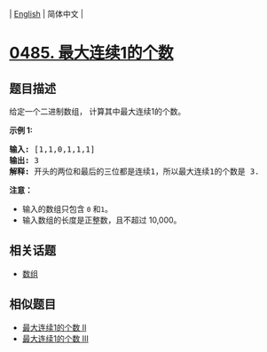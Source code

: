 
| [English](README_EN.md) | 简体中文 |
# [0485. 最大连续1的个数](https://leetcode-cn.com/problems/max-consecutive-ones/)
## 题目描述
<p>给定一个二进制数组， 计算其中最大连续1的个数。</p>

<p><strong>示例 1:</strong></p>

<pre>
<strong>输入:</strong> [1,1,0,1,1,1]
<strong>输出:</strong> 3
<strong>解释:</strong> 开头的两位和最后的三位都是连续1，所以最大连续1的个数是 3.
</pre>

<p><strong>注意：</strong></p>

<ul>
	<li>输入的数组只包含&nbsp;<code>0</code> 和<code>1</code>。</li>
	<li>输入数组的长度是正整数，且不超过 10,000。</li>
</ul>

## 相关话题
- [数组](https://leetcode-cn.com/tag/array)
## 相似题目
- [最大连续1的个数 II](../max-consecutive-ones-ii/README.md)
- [最大连续1的个数 III](../max-consecutive-ones-iii/README.md)
